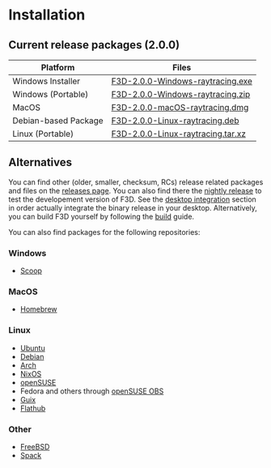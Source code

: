 # Installation

## Current release packages (2.0.0)

| Platform | Files |
| -------- | ----- |
| Windows Installer | [F3D-2.0.0-Windows-raytracing.exe]() |
| Windows (Portable) | [F3D-2.0.0-Windows-raytracing.zip]() |
| MacOS | [F3D-2.0.0-macOS-raytracing.dmg]() |
| Debian-based Package | [F3D-2.0.0-Linux-raytracing.deb]() |
| Linux (Portable) | [F3D-2.0.0-Linux-raytracing.tar.xz]() |

## Alternatives

You can find other (older, smaller, checksum, RCs) release related packages and files on the [releases page](https://github.com/f3d-app/f3d/releases).
You can also find there the [nightly release](https://github.com/f3d-app/f3d/releases/tag/nightly) to test the developement version of F3D.
See the [desktop integration](DESKTOP_INTEGRATION.md) section in order actually integrate the binary release in your desktop.
Alternatively, you can build F3D yourself by following the [build](../dev/BUILD.md) guide.

You can also find packages for the following repositories:

### Windows

- [Scoop](https://scoop.sh/#/apps?q=f3d&s=0&d=1&o=true)

### MacOS

- [Homebrew](https://formulae.brew.sh/formula/f3d)

### Linux

- [Ubuntu](https://packages.ubuntu.com/search?keywords=f3d&searchon=names&exact=1&suite=all&section=all)
- [Debian](https://packages.debian.org/search?keywords=f3d&searchon=names&exact=1&suite=all&section=all)
- [Arch](https://archlinux.org/packages/community/x86_64/f3d/)
- [NixOS](https://search.nixos.org/packages?query=f3d)
- [openSUSE](https://software.opensuse.org/package/f3d)
- Fedora and others through [openSUSE OBS](https://build.opensuse.org/package/show/home:AndnoVember:F3D/f3d)
- [Guix](https://packages.guix.gnu.org/packages/f3d/)
- [Flathub](https://flathub.org/apps/details/io.github.f3d_app.f3d)

### Other

- [FreeBSD](https://cgit.freebsd.org/ports/tree/graphics/f3d)
- [Spack](https://packages.spack.io/package.html?name=f3d)
